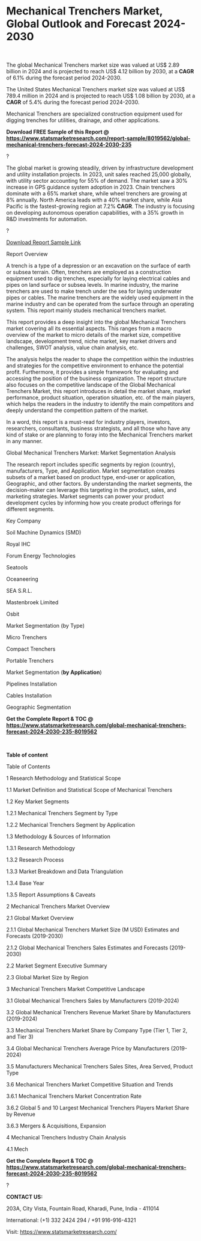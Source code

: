 <h1>Mechanical Trenchers Market, Global Outlook and Forecast 2024-2030</h1><br/><p>The global Mechanical Trenchers market size was valued at US$ 2.89 billion in 2024 and is projected to reach US$ 4.12 billion by 2030, at a <strong>CAGR</strong> of 6.1% during the forecast period 2024-2030.</p>
 
 
 
 <p>The United States Mechanical Trenchers market size was valued at US$ 789.4 million in 2024 and is projected to reach US$ 1.08 billion by 2030, at a <strong>CAGR</strong> of 5.4% during the forecast period 2024-2030.</p>
 
 
 
 <p>Mechanical Trenchers are specialized construction equipment used for digging trenches for utilities, drainage, and other applications.</p>
 
 
 
 <div><b>Download FREE Sample of this Report @ <a href="https://www.statsmarketresearch.com/download-free-sample/8019562/global-mechanical-trenchers-forecast-2024-2030-235">https://www.statsmarketresearch.com/report-sample/8019562/global-mechanical-trenchers-forecast-2024-2030-235</a></b></div>
 
 
 
 <p>? </p>
 
 
 
 <p>The global market is growing steadily, driven by infrastructure development and utility installation projects. In 2023, unit sales reached 25,000 globally, with utility sector accounting for 55% of demand. The market saw a 30% increase in GPS guidance system adoption in 2023. Chain trenchers dominate with a 65% market share, while wheel trenchers are growing at 8% annually. North America leads with a 40% market share, while Asia Pacific is the fastest-growing region at 7.2% <strong>CAGR</strong>. The industry is focusing on developing autonomous operation capabilities, with a 35% growth in R&D investments for automation.</p>
 
 
 
 <p>? </p>
 
 
 
 <p><a href="https://www.statsmarketresearch.com/download-free-sample/8019562/global-mechanical-trenchers-forecast-2024-2030-235">Download Report Sample Link</a></p>
 
 
 
 <p>Report Overview</p>
 
 
 
 <p>A trench is a type of a depression or an excavation on the surface of earth or subsea terrain. Often, trenchers are employed as a construction equipment used to dig trenches, especially for laying electrical cables and pipes on land surface or subsea levels. In marine industry, the marine trenchers are used to make trench under the sea for laying underwater pipes or cables. The marine trenchers are the widely used equipment in the marine industry and can be operated from the surface through an operating system. This report mainly studeis mechanical trenchers market.</p>
 
 
 
 <p>This report provides a deep insight into the global Mechanical Trenchers market covering all its essential aspects. This ranges from a macro overview of the market to micro details of the market size, competitive landscape, development trend, niche market, key market drivers and challenges, SWOT analysis, value chain analysis, etc.</p>
 
 
 
 <p>The analysis helps the reader to shape the competition within the industries and strategies for the competitive environment to enhance the potential profit. Furthermore, it provides a simple framework for evaluating and accessing the position of the business organization. The report structure also focuses on the competitive landscape of the Global Mechanical Trenchers Market, this report introduces in detail the market share, market performance, product situation, operation situation, etc. of the main players, which helps the readers in the industry to identify the main competitors and deeply understand the competition pattern of the market.</p>
 
 
 
 <p>In a word, this report is a must-read for industry players, investors, researchers, consultants, business strategists, and all those who have any kind of stake or are planning to foray into the Mechanical Trenchers market in any manner.</p>
 
 
 
 <p>Global Mechanical Trenchers Market: Market Segmentation Analysis</p>
 
 
 
 <p>The research report includes specific segments by region (country), manufacturers, Type, and Application. Market segmentation creates subsets of a market based on product type, end-user or application, Geographic, and other factors. By understanding the market segments, the decision-maker can leverage this targeting in the product, sales, and marketing strategies. Market segments can power your product development cycles by informing how you create product offerings for different segments.</p>
 
 
 
 <p>Key Company</p>
 
 
 
 <p>Soil Machine Dynamics (SMD)</p>
 
 
 
 <p>Royal IHC</p>
 
 
 
 <p>Forum Energy Technologies</p>
 
 
 
 <p>Seatools</p>
 
 
 
 <p>Oceaneering</p>
 
 
 
 <p>SEA S.R.L.</p>
 
 
 
 <p>Mastenbroek Limited</p>
 
 
 
 <p>Osbit</p>
 
 
 
 <p>Market Segmentation (by Type)</p>
 
 
 
 <p>Micro Trenchers</p>
 
 
 
 <p>Compact Trenchers</p>
 
 
 
 <p>Portable Trenchers</p>
 
 
 
 <p>Market Segmentation (<strong>by Application</strong>)</p>
 
 
 
 <p>Pipelines Installation</p>
 
 
 
 <p>Cables Installation</p>
 
 
 
 <p>Geographic Segmentation</p>
 
 
 
 <div><b>Get the Complete Report & TOC @ <a href="https://www.statsmarketresearch.com/global-mechanical-trenchers-forecast-2024-2030-235-8019562">https://www.statsmarketresearch.com/global-mechanical-trenchers-forecast-2024-2030-235-8019562</a></b></div>
 
 
 
 <p><br />
 
 <b>Table of content</b></p>
 
 
 
 <p>Table of Contents<br />
 
 1 Research Methodology and Statistical Scope<br />
 
 1.1 Market Definition and Statistical Scope of Mechanical Trenchers<br />
 
 1.2 Key Market Segments<br />
 
 1.2.1 Mechanical Trenchers Segment by Type<br />
 
 1.2.2 Mechanical Trenchers Segment by Application<br />
 
 1.3 Methodology & Sources of Information<br />
 
 1.3.1 Research Methodology<br />
 
 1.3.2 Research Process<br />
 
 1.3.3 Market Breakdown and Data Triangulation<br />
 
 1.3.4 Base Year<br />
 
 1.3.5 Report Assumptions & Caveats<br />
 
 2 Mechanical Trenchers Market Overview<br />
 
 2.1 Global Market Overview<br />
 
 2.1.1 Global Mechanical Trenchers Market Size (M USD) Estimates and Forecasts (2019-2030)<br />
 
 2.1.2 Global Mechanical Trenchers Sales Estimates and Forecasts (2019-2030)<br />
 
 2.2 Market Segment Executive Summary<br />
 
 2.3 Global Market Size by Region<br />
 
 3 Mechanical Trenchers Market Competitive Landscape<br />
 
 3.1 Global Mechanical Trenchers Sales by Manufacturers (2019-2024)<br />
 
 3.2 Global Mechanical Trenchers Revenue Market Share by Manufacturers (2019-2024)<br />
 
 3.3 Mechanical Trenchers Market Share by Company Type (Tier 1, Tier 2, and Tier 3)<br />
 
 3.4 Global Mechanical Trenchers Average Price by Manufacturers (2019-2024)<br />
 
 3.5 Manufacturers Mechanical Trenchers Sales Sites, Area Served, Product Type<br />
 
 3.6 Mechanical Trenchers Market Competitive Situation and Trends<br />
 
 3.6.1 Mechanical Trenchers Market Concentration Rate<br />
 
 3.6.2 Global 5 and 10 Largest Mechanical Trenchers Players Market Share by Revenue<br />
 
 3.6.3 Mergers & Acquisitions, Expansion<br />
 
 4 Mechanical Trenchers Industry Chain Analysis<br />
 
 4.1 Mech</p>
 
 
 
 <div><b>Get the Complete Report & TOC @ <a href="https://www.statsmarketresearch.com/global-mechanical-trenchers-forecast-2024-2030-235-8019562">https://www.statsmarketresearch.com/global-mechanical-trenchers-forecast-2024-2030-235-8019562</a></b></div>
 
 
 
 <p>? </p>
 
 
 
 <p><b>CONTACT US:</b><br />
 
 203A, City Vista, Fountain Road, Kharadi, Pune, India - 411014<br />
 
 International: (+1) 332 2424 294 / +91 916-916-4321<br />
 
 Visit: <a href="https://www.statsmarketresearch.com/">https://www.statsmarketresearch.com/</a></p>